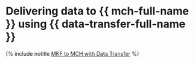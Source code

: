 # Delivering data to {{ mch-full-name }} using {{ data-transfer-full-name }}

{% include notitle [MKF to MCH with Data Transfer](../../_tutorials/dataplatform/mkf-mch-migration.md) %}
